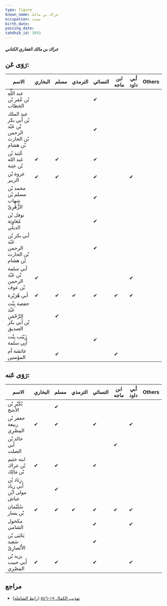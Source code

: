 ```yaml
---
type: figure
known_name: عراك بن مالك
occupation: محدث
birth_date:
passing_date:
tahdhib_id: 3893
---
```

##### عراك بن مالك الغفاري الكناني

## رَوَى عَن:
| الاسم                                                       | البخاري | مسلم | الترمذي | النسائي | ابن ماجه | أبي داود | Others |
| ----------------------------------------------------------- | ------- | ---- | ------- | ------- | -------- | -------- | ------ |
| عبد اللَّهِ بْن عُمَر بْن الخطاب                            |         |      |         | ✔       |          |          |        |
| عبد الملك بْن أَبي بكر بْن عَبْد الرحمن بْن الحارث بْن هشام |         |      |         | ✔       |          |          |        |
| عُبَيد بْن عَبد الله بْن عتبة                               | ✔       | ✔    |         | ✔       |          |          |        |
| عروة بْن الزبير                                             | ✔       | ✔    |         | ✔       |          | ✔        |        |
| محمد بْن مسلم بْن شهاب الزُّهْرِيّ                          |         |      |         | ✔       |          |          |        |
| نوفل بْن مُعَاوِيَة الديلي                                  |         |      |         | ✔       |          |          |        |
| أبي بكر بْن عَبْد الرحمن بْن الحارث بْن هشام                |         |      |         | ✔       |          |          |        |
| أبي سلمة بْن عَبْد الرحمن بْن عوف                           | ✔       |      |         |         |          | ✔        |        |
| أبي هُرَيْرة                                                | ✔       | ✔    | ✔       | ✔       | ✔        | ✔        |        |
| حفصة بِنْت عَبْد الرَّحْمَنِ بْن أَبي بكر الصديق            |         | ✔    |         |         |          |          |        |
| زَيْنَب بِنْت أَبِي سلمة                                    |         |      |         | ✔       |          |          |        |
| عائشة أم المؤمنين                                           |         | ✔    |         |         | ✔        |          |        |
## رَوَى عَنه:
| الاسم                               | البخاري | مسلم | الترمذي | النسائي | ابن ماجه | أبي داود | Others |
| ----------------------------------- | ------- | ---- | ------- | ------- | -------- | -------- | ------ |
| بُكَيْر بْن الأشج                   |         | ✔    |         |         |          |          |        |
| جعفر بْن ربيعة المِصْرِي            | ✔       | ✔    |         | ✔       |          | ✔        |        |
| خالد بْن أَبي الصلت                 |         |      |         |         | ✔        |          |        |
| ابنه خثيم بْن عراك بْن مَالِك       | ✔       | ✔    |         | ✔       |          |          |        |
| زِيَاد بْن أَبي زياد مولى ابْن عياش |         | ✔    |         |         |          |          |        |
| سُلَيْمان بْن يسار                  | ✔       | ✔    | ✔       | ✔       | ✔        | ✔        |        |
| مكخول الشامي                        |         |      |         | ✔       |          | ✔        |        |
| يَحْيَى بْن سَعِيد الأَنْصارِيّ     |         |      |         | ✔       |          |          |        |
| يزيد بْن أَبي حبيب المِصْرِي        | ✔       | ✔    |         | ✔       |          | ✔        |        |
## مراجع
- [تهذيب الكمال ١٩-٥٤٦](obsidian://open?vault=Tahdhib-al-Kamal&file=Figures/٣٨٩٣-عراك%20بن%20مالك%20الغفاري%20الكناني) ([رابط الشاملة](https://shamela.ws/book/3722/10120))